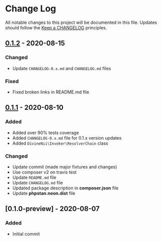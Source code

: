 # Change Log

All notable changes to this project will be documented in this file.
Updates should follow the [Keep a CHANGELOG](https://keepachangelog.com/) principles.

## [0.1.2] - 2020-08-15
### Changed
- Update `CHANGELOG-0.x.md` and `CHANGELOG.md` files

### Fixed
- Fixed broken links in README.md file

## [0.1.1] - 2020-08-10
### Added
- Added over 90% tests coverage
- Added `CHANGELOG-0.x.md` file for 0.1.x version updates
- Added `DivineNii\Invoker\ResolverChain` class

### Changed
- Update commit (made major fixtures and changes)
- Use composer v2 on travis test
- Update `README.md` file
- Update `CHANGELOG.md` file
- Updated package description in **composer.json** file
- Update **phpstan.neon.dist** file

## [0.1.0-preview] - 2020-08-07
### Added
- Initial commit

[0.1.2]: https://github.com/divineniiquaye/php-invoker/compare/v0.1.1...v0.1.2
[0.1.1]: https://github.com/divineniiquaye/php-invoker/compare/v0.1.0...v0.1.1
